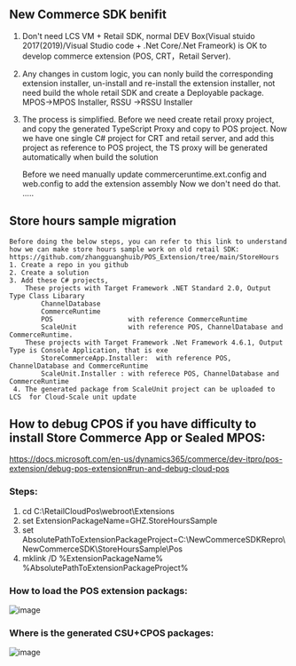## New Commerce SDK benifit
   1.   Don't need LCS VM  + Retail SDK,  normal DEV Box(Visual stuido 2017(2019)/Visual Studio code + .Net Core/.Net Frameork) is OK  to develop commerce extension (POS, CRT，Retail Server).
   2.   Any changes in custom logic,  you can nonly build the corresponding extension installer, un-install and re-install the extension installer, not need build the whole retail SDK  and create a Deployable package.   MPOS->MPOS Installer,   RSSU ->RSSU Installer
   3.   The process is simplified.
          Before we need create retail proxy project,  and copy the generated TypeScript Proxy and copy to POS project.
          Now we have one single C# project for CRT and retail server, and add this project as reference to POS  project, the TS  proxy will be generated automatically when build the solution
         
         Before we need manually update commerceruntime.ext.config and web.config to add the extension assembly
         Now we don't need do that.
         .....
         
## Store hours sample migration
    Before doing the below steps, you can refer to this link to understand how we can make store hours sample work on old retail SDK: 
    https://github.com/zhangguanghuib/POS_Extension/tree/main/StoreHours
    1. Create a repo in you github
    2. Create a solution
    3. Add these C# projects, 
        These projects with Target Framework .NET Standard 2.0, Output Type Class Libarary
            ChannelDatabase
            CommerceRuntime
            POS                   with reference CommerceRuntime
            ScaleUnit             with reference POS, ChannelDatabase and CommerceRuntime.
        These projects with Target Framework .Net Framework 4.6.1, Output Type is Console Application, that is exe
            StoreCommerceApp.Installer:  with reference POS, ChannelDatabase and CommerceRuntime
            ScaleUnit.Installer : with referece POS, ChannelDatabase and CommerceRuntime
     4. The generated package from ScaleUnit project can be uploaded to LCS  for Cloud-Scale unit update
   
## How to debug CPOS if you have difficulty to install Store Commerce App or Sealed MPOS:     
https://docs.microsoft.com/en-us/dynamics365/commerce/dev-itpro/pos-extension/debug-pos-extension#run-and-debug-cloud-pos
### Steps:
1. cd C:\RetailCloudPos\webroot\Extensions
2. set ExtensionPackageName=GHZ.StoreHoursSample
3. set AbsolutePathToExtensionPackageProject=C:\NewCommerceSDKRepro\NewCommerceSDK\StoreHoursSample\Pos
4. mklink /D %ExtensionPackageName% %AbsolutePathToExtensionPackageProject%

### How to load the POS extension packags:
![image](https://user-images.githubusercontent.com/14832260/176575303-fb7fb06a-f822-4ac1-9a98-4215bf05be1e.png)

###  Where is the generated CSU+CPOS packages:
![image](https://user-images.githubusercontent.com/14832260/176575606-2487f0d4-92c3-4472-87ea-fbc0ae72e365.png)


